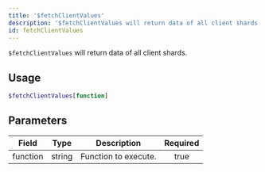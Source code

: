 ```yaml
---
title: '$fetchClientValues'
description: '$fetchClientValues will return data of all client shards.'
id: fetchClientValues
---
```


`$fetchClientValues` will return data of all client shards.

## Usage

```php
$fetchClientValues[function]
```

## Parameters

| Field    | Type   | Description          | Required |
| -------- | ------ | -------------------- |:--------:|
| function | string | Function to execute. |   true   |